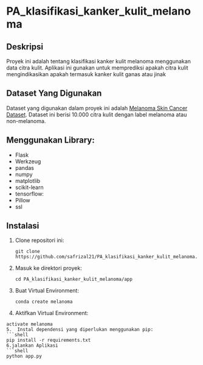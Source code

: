 # PA_klasifikasi_kanker_kulit_melanoma

## Deskripsi
Proyek ini adalah tentang klasifikasi kanker kulit melanoma menggunakan data citra kulit. Aplikasi ini gunakan untuk memprediksi apakah citra kulit mengindikasikan apakah termasuk kanker kulit ganas atau jinak

## Dataset Yang Digunakan
Dataset yang digunakan dalam proyek ini adalah [Melanoma Skin Cancer Dataset](https://www.kaggle.com/datasets/hasnainjaved/melanoma-skin-cancer-dataset-of-10000-images). Dataset ini berisi 10.000 citra kulit dengan label melanoma atau non-melanoma.

## Menggunakan Library:
- Flask
- Werkzeug
- pandas
- numpy
- matplotlib
- scikit-learn
- tensorflow:
- Pillow
- ssl

## Instalasi
1. Clone repositori ini:
   ```shell
   git clone https://github.com/safrizal21/PA_klasifikasi_kanker_kulit_melanoma.git
2. Masuk ke direktori proyek:
   ```shell
   cd PA_klasifikasi_kanker_kulit_melanoma/app
3. Buat Virtual Environment:
   ```shell
   conda create melanoma
4.  Aktifkan Virtual Environment:
   ```shell
   activate melanoma
5.  Instal dependensi yang diperlukan menggunakan pip:
   ```shell
   pip install -r requirements.txt
6.jalankan Aplikasi
   ```shell
   python app.py

